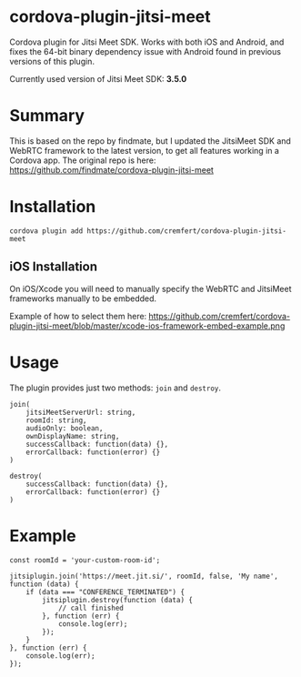 # cordova-plugin-jitsi-meet
Cordova plugin for Jitsi Meet SDK. Works with both iOS and Android, and fixes the 64-bit binary dependency issue with Android found in previous versions of this plugin.

Currently used version of Jitsi Meet SDK: **3.5.0**

# Summary 
This is based on the repo by findmate, but I updated the JitsiMeet SDK and WebRTC framework to the latest version, to get all features working in a Cordova app.
The original repo is here: https://github.com/findmate/cordova-plugin-jitsi-meet

# Installation
`cordova plugin add https://github.com/cremfert/cordova-plugin-jitsi-meet`

## iOS Installation
On iOS/Xcode you will need to manually specify the WebRTC and JitsiMeet frameworks manually to be embedded.

Example of how to select them here: https://github.com/cremfert/cordova-plugin-jitsi-meet/blob/master/xcode-ios-framework-embed-example.png

# Usage
The plugin provides just two methods: ```join``` and ```destroy```.

```
join(
	jitsiMeetServerUrl: string,
	roomId: string,
	audioOnly: boolean,
	ownDisplayName: string,
	successCallback: function(data) {},
	errorCallback: function(error) {}
)
```

```
destroy(
	successCallback: function(data) {},
	errorCallback: function(error) {}
)
```
# Example

```
const roomId = 'your-custom-room-id';

jitsiplugin.join('https://meet.jit.si/', roomId, false, 'My name', function (data) {
    if (data === "CONFERENCE_TERMINATED") {
        jitsiplugin.destroy(function (data) {
            // call finished
        }, function (err) {
            console.log(err);
        });
    }
}, function (err) {
    console.log(err);
});
```
